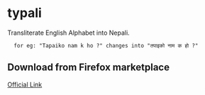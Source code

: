 # typali

Transliterate English Alphabet into Nepali.

      for eg: "Tapaiko nam k ho ?" changes into "तपाइको नाम क हो ?"
      

## Download from Firefox marketplace 

[Official Link](https://addons.mozilla.org/en-US/firefox/addon/typali-english-to-devanagari/)